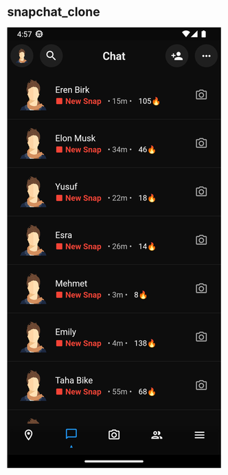 # snapchat_clone

<img src="https://raw.githubusercontent.com/erhangocen/snapchat-clone/master/project_images/Screenshot_1671579419.png"></img>
